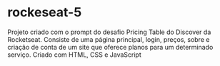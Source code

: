 # rockeseat-5

Projeto criado com o prompt do desafio Pricing Table do Discover da Rocketseat.
Consiste de uma página principal, login, preços, sobre e criação de conta de um site que oferece planos para um determinado serviço.
Criado com HTML, CSS e JavaScript
